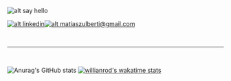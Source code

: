 <!--- - 👋 Hi, I’m @Tolosa527
- 👀 I’m interested in ...
- 🌱 I’m currently learning ...
- 💞️ I’m looking to collaborate on ...
- 📫 How to reach me ...
--->
<!---
Tolosa527/Tolosa527 is a ✨ special ✨ repository because its `README.md` (this file) appears on your GitHub profile.
You can click the Preview link to take a look at your changes.
--->

![alt say hello](https://github.com/Tolosa527/media/blob/b54f3d34ce09838ef2a880bf1d0640171c686b2f/griting.gif)

<a href="https://www.linkedin.com/in/matiaszulberti/">![alt linkedin](https://img.shields.io/badge/-Matias_Zulberti-blue?logo=linkedin)</a><a href="mailto:matiaszulberti@gmail.com">![alt matiaszulberti@gmail.com](https://img.shields.io/badge/-matiaszulberti@gmail.com-white?logo=gmail)</a>

<br>
<hr></hr>
<br>

![Anurag's GitHub stats](https://github-readme-stats.vercel.app/api?username=Tolosa527&show_icons=true&theme=algolia) [![willianrod's wakatime stats](https://github-readme-stats.vercel.app/api/wakatime?username=willianrod)](https://github.com/anuraghazra/github-readme-stats)


